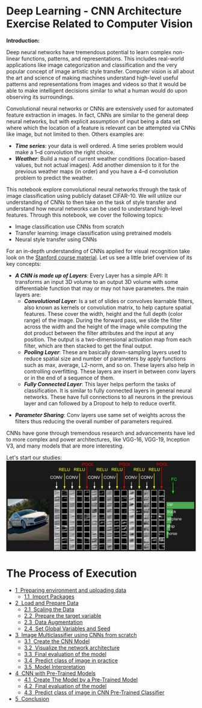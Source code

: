 # Deep Learning - CNN Architecture Exercise Related to Computer Vision

__Introduction:__

Deep neural networks have tremendous potential to learn complex non-linear functions, patterns, and representations. This includes real-world applications like image categorization and classification and the very popular concept of image artistic style transfer. Computer vision is all about the art and science of making machines understand high-level useful patterns and representations from images and videos so that it would be able to make intelligent decisions similar to what a human would do upon observing its surroundings. 

Convolutional neural networks or CNNs are extensively used for automated feature extraction in images.  In fact, CNNs are similar to the general deep neural networks, but with explicit assumption of input being a data set where which the location of a feature is relevant can be attempted via CNNs  like image, but not limited to then. Others examples are:
- ***Time series***: your data is well ordered. A time series problem would make a 1–d convolution the right choice.
- ***Weather***: Build a map of current weather conditions (location-based values, but not actual images). Add another dimension to it for the previous weather maps (in order) and you have a 4–d convolution problem to predict the weather.

This notebook explore convolutional neural networks through the task of image classification using publicly dataset  CIFAR-10. We will utilize our understanding of CNNs to then take on the task of style transfer and understand how neural networks can be used to understand high-level features. Through this notebook, we cover the following topics:
- Image classification use CNNs from scratch
- Transfer learning: image classification using pretrained models
- Neural style transfer using CNNs

For an in-depth understanding of CNNs applied for visual recognition take look on the [Stanford course material](http://cs231n.github.io/convolutional-networks). Let us see a little brief overview of its key concepts:
- ***A CNN is made up of Layers***: Every Layer has a simple API: It transforms an input 3D volume to an output 3D volume with some differentiable function that may or may not have parameters. the main layers are:
    - ***Convolutional Layer***: Is a set of slides or convolves learnable filters, also known as kernels or convolution matrix, to help capture spatial features. These cover the width, height and the full depth (color range) of the image. During the forward pass, we slide the filter across the width and the height of the image while computing the dot product between the filter attributes and the input at any position. The output is a two-dimensional activation map from each filter, which are then stacked to get the final output.
    - ***Pooling Layer***: These are basically down-sampling layers used to reduce spatial size and number of parameters by apply functions such as max, average, L2-norm, and so on. These layers also help in controlling overfitting.  These layers are insert in between conv layers or in the end of a sequence of them.
    - ***Fully Connected Layer***: This layer helps perform the tasks of classification. It is similar to fully connected layers in general neural networks. These have full connections to all neurons in the previous layer and can followed by a Dropout to help to reduce overfit.<p>
- ***Parameter Sharing***: Conv layers use same set of weights across the filters thus reducing the overall number of parameters required.

CNNs have gone through tremendous research and advancements have led to more complex and power architectures, like VGG-16, VGG-19, Inception V3, and many models that are more interesting.

Let's start our studies:
![image](https://github.com/Madhavan11601828/Deep-Learning---CNN-Exercise-Related-to-Computer-Vision/blob/main/ProcessOfconvnet.jpeg)


<h1>The Process of Execution<span class="tocSkip"></span></h1>
<div class="toc"><ul class="toc-item"><li><span><a href="#Preparing-environment-and-uploading-data" data-toc-modified-id="Preparing-environment-and-uploading-data-1"><span class="toc-item-num">1&nbsp;&nbsp;</span>Preparing environment and uploading data</a></span><ul class="toc-item"><li><span><a href="#Import-Packages" data-toc-modified-id="Import-Packages-1.1"><span class="toc-item-num">1.1&nbsp;&nbsp;</span>Import Packages</a></span></li></ul></li><li><span><a href="#Load-and-Prepare-Data" data-toc-modified-id="Load-and-Prepare-Data-2"><span class="toc-item-num">2&nbsp;&nbsp;</span>Load and Prepare Data</a></span><ul class="toc-item"><li><span><a href="#Scaling-the-Data" data-toc-modified-id="Scaling-the-Data-2.1"><span class="toc-item-num">2.1&nbsp;&nbsp;</span>Scaling the Data</a></span></li><li><span><a href="#Prepare-the-target-variable" data-toc-modified-id="Prepare-the-target-variable-2.2"><span class="toc-item-num">2.2&nbsp;&nbsp;</span>Prepare the target variable</a></span></li><li><span><a href="#Data-Augmentation" data-toc-modified-id="Data-Augmentation-2.3"><span class="toc-item-num">2.3&nbsp;&nbsp;</span>Data Augmentation</a></span></li><li><span><a href="#Set-Global-Variables-and-Seed" data-toc-modified-id="Set-Global-Variables-and-Seed-2.4"><span class="toc-item-num">2.4&nbsp;&nbsp;</span>Set Global Variables and Seed</a></span></li></ul></li><li><span><a href="#Image-Multiclassifier-using-CNNs-from-scratch" data-toc-modified-id="Image-Multiclassifier-using-CNNs-from-scratch-3"><span class="toc-item-num">3&nbsp;&nbsp;</span>Image Multiclassifier using CNNs from scratch</a></span><ul class="toc-item"><li><span><a href="#Create-the-CNN-Model" data-toc-modified-id="Create-the-CNN-Model-3.1"><span class="toc-item-num">3.1&nbsp;&nbsp;</span>Create the CNN Model</a></span></li><li><span><a href="#Visualize-the-network-architecture" data-toc-modified-id="Visualize-the-network-architecture-3.2"><span class="toc-item-num">3.2&nbsp;&nbsp;</span>Visualize the network architecture</a></span></li><li><span><a href="#Final-evaluation-of-the-model" data-toc-modified-id="Final-evaluation-of-the-model-3.3"><span class="toc-item-num">3.3&nbsp;&nbsp;</span>Final evaluation of the model</a></span></li><li><span><a href="#Predict-class-of-image-in-practice" data-toc-modified-id="Predict-class-of-image-in-practice-3.4"><span class="toc-item-num">3.4&nbsp;&nbsp;</span>Predict class of image in practice</a></span></li><li><span><a href="#Model-Interpretation" data-toc-modified-id="Model-Interpretation-3.5"><span class="toc-item-num">3.5&nbsp;&nbsp;</span>Model Interpretation</a></span></li></ul></li><li><span><a href="#CNN-with-Pre-Trained-Models" data-toc-modified-id="CNN-with-Pre-Trained-Models-4"><span class="toc-item-num">4&nbsp;&nbsp;</span>CNN with Pre-Trained Models</a></span><ul class="toc-item"><li><span><a href="#Create-The-Model-by-a-Pre-Trained-Model" data-toc-modified-id="Create-The-Model-by-a-Pre-Trained-Model-4.1"><span class="toc-item-num">4.1&nbsp;&nbsp;</span>Create The Model by a Pre-Trained Model</a></span></li><li><span><a href="#Final-evaluation-of-the-model" data-toc-modified-id="Final-evaluation-of-the-model-4.2"><span class="toc-item-num">4.2&nbsp;&nbsp;</span>Final evaluation of the model</a></span></li><li><span><a href="#Predict-class-of-image-in-CNN-Pre-Trained-Classifier" data-toc-modified-id="Predict-class-of-image-in-CNN-Pre-Trained-Classifier-4.3"><span class="toc-item-num">4.3&nbsp;&nbsp;</span>Predict class of image in CNN Pre-Trained Classifier</a></span></li></ul></li><li><span><a href="#Conclusion" data-toc-modified-id="Conclusion-5"><span class="toc-item-num">5&nbsp;&nbsp;</span>Conclusion</a></span></li></ul></div>
